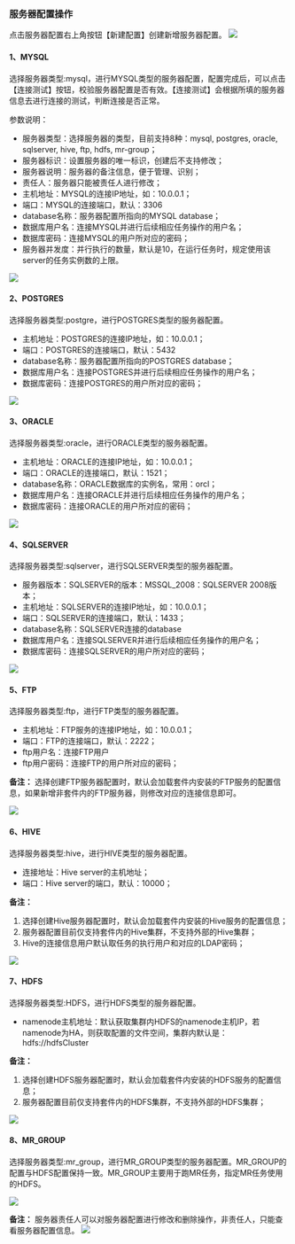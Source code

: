 ### 服务器配置操作
点击服务器配置右上角按钮【新建配置】创建新增服务器配置。
![](/assets/4.png)

#### 1、MYSQL
选择服务器类型:mysql，进行MYSQL类型的服务器配置，配置完成后，可以点击【连接测试】按钮，校验服务器配置是否有效。【连接测试】会根据所填的服务器信息去进行连接的测试，判断连接是否正常。

参数说明：
- 服务器类型：选择服务器的类型，目前支持8种：mysql, postgres, oracle, sqlserver, hive, ftp, hdfs, mr-group；
- 服务器标识：设置服务器的唯一标识，创建后不支持修改；
- 服务器说明：服务器的备注信息，便于管理、识别；
- 责任人：服务器只能被责任人进行修改；
- 主机地址：MYSQL的连接IP地址，如：10.0.0.1；
- 端口：MYSQL的连接端口，默认：3306
- database名称：服务器配置所指向的MYSQL database；
- 数据库用户名：连接MYSQL并进行后续相应任务操作的用户名；
- 数据库密码：连接MYSQL的用户所对应的密码；
- 服务器并发度：并行执行的数量，默认是10，在运行任务时，规定使用该server的任务实例数的上限。

![](/assets/3.png)


#### 2、POSTGRES
选择服务器类型:postgre，进行POSTGRES类型的服务器配置。

- 主机地址：POSTGRES的连接IP地址，如：10.0.0.1；
- 端口：POSTGRES的连接端口，默认：5432
- database名称：服务器配置所指向的POSTGRES database；
- 数据库用户名：连接POSTGRES并进行后续相应任务操作的用户名；
- 数据库密码：连接POSTGRES的用户所对应的密码；

![](/assets/5.png)


#### 3、ORACLE
选择服务器类型:oracle，进行ORACLE类型的服务器配置。
- 主机地址：ORACLE的连接IP地址，如：10.0.0.1；
- 端口：ORACLE的连接端口，默认：1521；
- database名称：ORACLE数据库的实例名，常用：orcl；
- 数据库用户名：连接ORACLE并进行后续相应任务操作的用户名；
- 数据库密码：连接ORACLE的用户所对应的密码；

![](/assets/oracle.png)


#### 4、SQLSERVER
选择服务器类型:sqlserver，进行SQLSERVER类型的服务器配置。
- 服务器版本：SQLSERVER的版本：MSSQL_2008：SQLSERVER 2008版本；
- 主机地址：SQLSERVER的连接IP地址，如：10.0.0.1；
- 端口：SQLSERVER的连接端口，默认：1433；
- database名称：SQLSERVER连接的database
- 数据库用户名：连接SQLSERVER并进行后续相应任务操作的用户名；
- 数据库密码：连接SQLSERVER的用户所对应的密码；

![](/assets/sever.png)

#### 5、FTP
选择服务器类型:ftp，进行FTP类型的服务器配置。
- 主机地址：FTP服务的连接IP地址，如：10.0.0.1；
- 端口：FTP的连接端口，默认：2222；
- ftp用户名：连接FTP用户
- ftp用户密码：连接FTP的用户所对应的密码；

**备注：** 选择创建FTP服务器配置时，默认会加载套件内安装的FTP服务的配置信息，如果新增非套件内的FTP服务器，则修改对应的连接信息即可。

![](/assets/ftp.png)

#### 6、HIVE
选择服务器类型:hive，进行HIVE类型的服务器配置。

- 连接地址：Hive server的主机地址；
- 端口：Hive server的端口，默认：10000；

**备注：**
1. 选择创建Hive服务器配置时，默认会加载套件内安装的Hive服务的配置信息；
2. 服务器配置目前仅支持套件内的Hive集群，不支持外部的Hive集群；
3. Hive的连接信息用户默认取任务的执行用户和对应的LDAP密码；

![](/assets/hive.png)


#### 7、HDFS
选择服务器类型:HDFS，进行HDFS类型的服务器配置。

- namenode主机地址：默认获取集群内HDFS的namenode主机IP，若namenode为HA，则获取配置的文件空间，集群内默认是：hdfs://hdfsCluster

**备注：**
1. 选择创建HDFS服务器配置时，默认会加载套件内安装的HDFS服务的配置信息；
2. 服务器配置目前仅支持套件内的HDFS集群，不支持外部的HDFS集群；

![](/assets/hdfs.png)


#### 8、MR_GROUP

选择服务器类型:mr_group，进行MR_GROUP类型的服务器配置。MR_GROUP的配置与HDFS配置保持一致。MR_GROUP主要用于跑MR任务，指定MR任务使用的HDFS。

![](/assets/mr.png)


**备注：**
服务器责任人可以对服务器配置进行修改和删除操作，非责任人，只能查看服务器配置信息。
![](/assets/edit.png)
